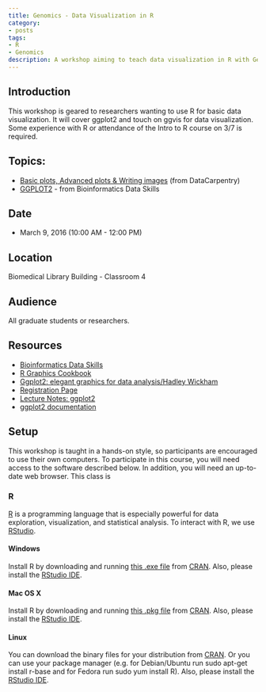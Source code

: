 ```yaml
---
title: Genomics - Data Visualization in R
category:
- posts
tags:
- R
- Genomics
description: A workshop aiming to teach data visualization in R with Genomics data.
---
```


## Introduction

This workshop is geared to researchers wanting to use R for basic data visualization. It will cover ggplot2 and touch on ggvis for data visualization.  Some experience with R or attendance of the Intro to R course on 3/7 is required.

## Topics:

* [Basic plots, Advanced plots & Writing images](http://www.datacarpentry.org/R-genomics/05-data-visualization.html) (from DataCarpentry)
* [GGPLOT2](http://proquest.safaribooksonline.com/book/bioinformatics/9781449367480/8dot-a-rapid-introduction-to-the-r-language/ch08_html#X2ludGVybmFsX0h0bWxWaWV3P3htbGlkPTk3ODE0NDkzNjc0ODAlMkZpZHAxNTcxMjc4NF9odG1sJnF1ZXJ5PQ==) - from Bioinformatics Data Skills

## Date

* March 9, 2016 (10:00 AM - 12:00 PM)

## Location

Biomedical Library Building - Classroom 4

## Audience

All graduate students or researchers.

## Resources

* [Bioinformatics Data Skills](http://proquest.safaribooksonline.com/book/bioinformatics/9781449367480)
* [R Graphics Cookbook](http://proquest.safaribooksonline.com/book/programming/r/9781449363086)
* [Ggplot2: elegant graphics for data analysis/Hadley Wickham](http://roger.ucsd.edu/record=b6914994~S9)
* [Registration Page](http://ucsd.libcal.com/event/2371652)
* [Lecture Notes: ggplot2](http://ucsdlib.github.io/workshops/ggplot.html)
* [ggplot2 documentation](http://docs.ggplot2.org/current/)

## Setup

This workshop is taught in a hands-on style, so participants are encouraged to use their own computers. To participate in this course, you will need access to the software described below. In addition, you will need an up-to-date web browser.  This class is

### R

[R](http://www.r-project.org/) is a programming language that is especially powerful for data exploration, visualization, and statistical analysis. To interact with R, we use [RStudio](http://www.rstudio.com/).

#### Windows

Install R by downloading and running [this .exe file](http://cran.r-project.org/bin/windows/base/release.htm) from [CRAN](http://cran.r-project.org/index.html). Also, please install the [RStudio IDE](http://www.rstudio.com/ide/download/desktop).

#### Mac OS X

Install R by downloading and running [this .pkg file](http://cran.r-project.org/bin/macosx/R-latest.pkg) from [CRAN](http://cran.r-project.org/index.html). Also, please install the [RStudio IDE](http://www.rstudio.com/ide/download/desktop).

#### Linux

You can download the binary files for your distribution from [CRAN](http://cran.r-project.org/index.html). Or you can use your package manager (e.g. for Debian/Ubuntu run sudo apt-get install r-base and for Fedora run sudo yum install R). Also, please install the [RStudio IDE](http://www.rstudio.com/ide/download/desktop).

